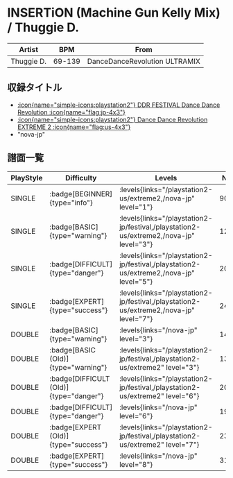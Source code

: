 # INSERTiON (Machine Gun Kelly Mix) / Thuggie D.

|Artist|BPM|From|
|------|---|----|
|Thuggie D.|69-139|DanceDanceRevolution ULTRAMIX|

## 収録タイトル

- [:icon{name="simple-icons:playstation2"} DDR FESTIVAL Dance Dance Revolution :icon{name="flag:jp-4x3"}](/playstation2-jp/festival)
- [:icon{name="simple-icons:playstation2"} Dance Dance Revolution EXTREME 2 :icon{name="flag:us-4x3"}](/playstation2-us/extreme2)
- "nova-jp"

## 譜面一覧

|PlayStyle|Difficulty|Levels|Notes|Movie|
|---------|----------|------|-----|-----|
|SINGLE| :badge[BEGINNER]{type="info"}| :levels{links="/playstation2-us/extreme2,/nova-jp" level="1"}|90/0||
|SINGLE| :badge[BASIC]{type="warning"}| :levels{links="/playstation2-jp/festival,/playstation2-us/extreme2,/nova-jp" level="3"}|122/10||
|SINGLE| :badge[DIFFICULT]{type="danger"}| :levels{links="/playstation2-jp/festival,/playstation2-us/extreme2,/nova-jp" level="5"}|206/14||
|SINGLE| :badge[EXPERT]{type="success"}| :levels{links="/playstation2-jp/festival,/playstation2-us/extreme2,/nova-jp" level="7"}|244/19||
|DOUBLE| :badge[BASIC]{type="warning"}| :levels{links="/nova-jp" level="3"}|143/21||
|DOUBLE| :badge[BASIC (Old)]{type="warning"}| :levels{links="/playstation2-jp/festival,/playstation2-us/extreme2" level="3"}|130/17||
|DOUBLE| :badge[DIFFICULT (Old)]{type="danger"}| :levels{links="/playstation2-jp/festival,/playstation2-us/extreme2" level="6"}|201/17||
|DOUBLE| :badge[DIFFICULT]{type="danger"}| :levels{links="/nova-jp" level="6"}|197/11||
|DOUBLE| :badge[EXPERT (Old)]{type="success"}| :levels{links="/playstation2-jp/festival,/playstation2-us/extreme2" level="7"}|239/17||
|DOUBLE| :badge[EXPERT]{type="success"}| :levels{links="/nova-jp" level="8"}|310/13||
